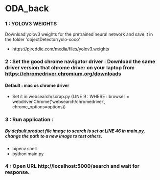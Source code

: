 # ODA_back

### 1 : YOLOV3 WEIGHTS
Download yolov3 weights for the pretrained neural network and save it in the folder 'objectDetector/yolo-coco'
- https://pjreddie.com/media/files/yolov3.weights

### 2 : Set the good chrome navigator driver : Download the same driver version that chrome driver on your laptop from https://chromedriver.chromium.org/downloads
#### Default : mac os chrome driver
- Set it in websearch/scrap.py (LINE 9 : WHERE : browser = webdriver.Chrome('websearch/chromedriver', chrome_options=options))

### 3 : Run application :
##### By default product file image to search is set at LINE 46 in main.py, change the path to a new image to test others.
- pipenv shell
- python main.py

### 4 : Open URL http://localhost:5000/search and wait for response.
